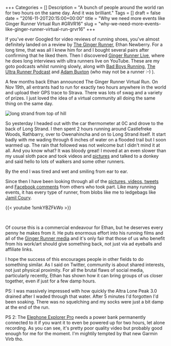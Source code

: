 +++
Categories = []
Description = "A bunch of people around the world ran for two hours on the same day. And it was brilliant."
Tags = []
draft = false
date = "2016-11-20T20:15:00+00:00"
title = "Why we need more events like Ginger Runner Virtual Run #GRVR16"
slug = "why-we-need-more-events-like-ginger-runner-virtual-run-grvr16"
+++

If you've ever Googled for video reviews of running shoes, you've almost definitely landed on a review by [The Ginger Runner](https://youtube.com/thegingerrunner), Ethan Newberry. For a long time, that was all I knew him for and I bought several pairs after confirming that he liked them. Then I discovered [Ginger Runner Live](https://www.youtube.com/watch?v=t33Zi7Pe-jk), where he does long interviews with ultra runners live on YouTube. These are my goto podcasts whilst running slowly, along with [Bad Boys Running](http://www.badboyrunningpodcast.com/), [The Ultra Runner Podcast](http://ultrarunnerpodcast.com/category/podcasts/) and [Adam Buxton](https://soundcloud.com/adam-buxton) (who may not be a runner :-) ).

A few months back Ethan announced The Ginger Runner Virtual Run. On Nov 19th, all entrants had to run for exactly two hours anywhere in the world and upload their GPS trace to Strava. There was lots of swag and a variety of prizes. I just loved the idea of a virtual community all doing the same thing on the same day.

![long strand from top of hill](http://conoroneill.com.s3.amazonaws.com/wp-content/uploads/2016/11/long_strand_from_top_of_hill.jpg)

So yesterday I headed out with the car thermometer at 0C and drove to the back of Long Strand. I then spent 2 hours running around Castlefreke Woods, Rathbarry, over to Owenahincha and on to Long Strand itself. It start badly with me wading through 6 inches of water on a flooded trail but I soon warmed up. The rain that followed was not welcome but I didn't mind it at all. And you know what? It was bloody great! I moved at an even slower than my usual sloth pace and took videos and [pictures](https://goo.gl/photos/KjVB9ZhdCyh3pFef8) and talked to a donkey and said hello to lots of walkers and some other runners.

By the end I was tired and wet and smiling from ear to ear.

Since then I have been looking through all of the [pictures, videos, tweets](https://twitter.com/search?f=tweets&vertical=default&q=%23GRVR16%20OR%20%23GRVR&src=typd) and [Facebook comments](https://www.facebook.com/thegingerrunner/?fref=ts) from others who took part. Like many running events, it has every type of runner, from blobs like me to ledgebags like [Jamil Coury](https://twitter.com/MountainOutpost).

{{< youtube 1smkYBZFkWo >}}

&nbsp;

Of course this is a commercial endeavour for Ethan, but he deserves every penny he makes from it. He puts enormous effort into his running films and all of the [Ginger Runner media](http://gingerrunner.com/) and it's only fair that those of us who benefit from his work/art should give something back, not just via ad eyeballs and affiliate links.

I hope the success of this encourages people in other fields to do something similar. As I said on Twitter, community is about shared interests, not just physical proximity. For all the brutal flaws of social media, particularly recently, Ethan has shown how it can bring groups of us closer together, even if just for a few damp hours.

PS: I was massively impressed with how quickly the Altra Lone Peak 3.0 drained after I waded through that water. After 5 minutes I'd forgotten I'd been soaking. There was no squelching and my socks were just a bit damp at the end of the run.

PS 2: The [Elephone Explorer Pro](http://conoroneill.com/2016/10/02/timoleague-courtmacsherry-elephone-explorer-pro/) needs a power bank permanently connected to it if you want it to even be powered up for two hours, let alone recording. As you can see, it's pretty poor quality video but probably good enough for me for the moment. I'm mightily tempted by that new Garmin Virb tho.




